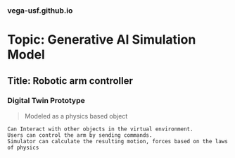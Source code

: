### vega-usf.github.io 
# Topic: Generative AI Simulation Model
## Title: Robotic arm controller

### Digital Twin Prototype
> Modeled as a physics based object
```
Can Interact with other objects in the virtual environment.
Users can control the arm by sending commands.
Simulator can calculate the resulting motion, forces based on the laws of physics
```
